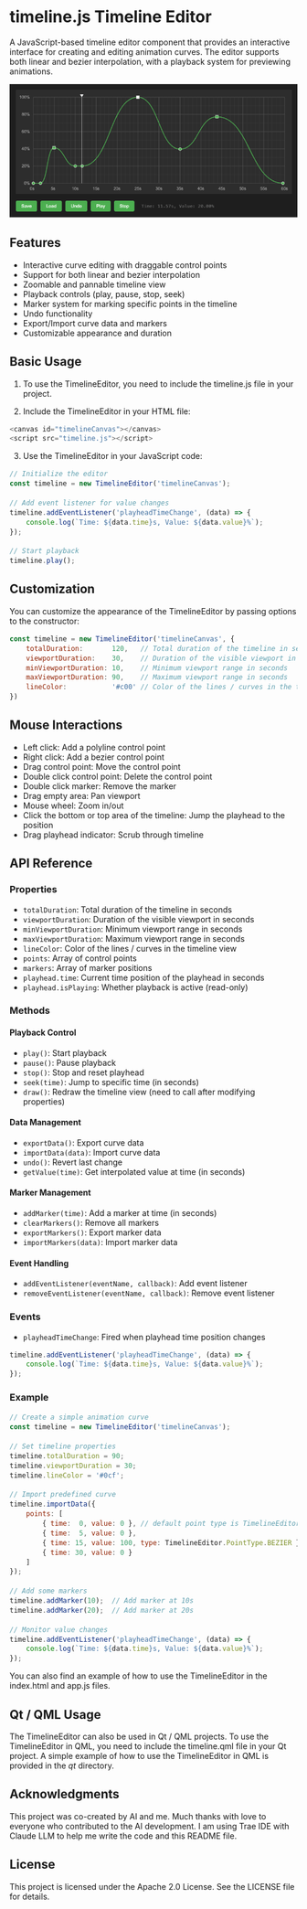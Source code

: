 # timeline.js Timeline Editor

A JavaScript-based timeline editor component that provides an interactive interface for creating and editing animation curves. The editor supports both linear and bezier interpolation, with a playback system for previewing animations. 

![screenshot](screenshot.png)

## Features

- Interactive curve editing with draggable control points
- Support for both linear and bezier interpolation
- Zoomable and pannable timeline view
- Playback controls (play, pause, stop, seek)
- Marker system for marking specific points in the timeline
- Undo functionality
- Export/Import curve data and markers
- Customizable appearance and duration

## Basic Usage

1. To use the TimelineEditor, you need to include the timeline.js file in your project. 

2. Include the TimelineEditor in your HTML file: 
```javascript
<canvas id="timelineCanvas"></canvas>
<script src="timeline.js"></script>
```
3. Use the TimelineEditor in your JavaScript code:
```javascript
// Initialize the editor
const timeline = new TimelineEditor('timelineCanvas');

// Add event listener for value changes
timeline.addEventListener('playheadTimeChange', (data) => {
    console.log(`Time: ${data.time}s, Value: ${data.value}%`);
});

// Start playback
timeline.play();
```

## Customization
You can customize the appearance of the TimelineEditor by passing options to the constructor: 
```javascript
const timeline = new TimelineEditor('timelineCanvas', {
    totalDuration:       120,   // Total duration of the timeline in seconds
    viewportDuration:    30,    // Duration of the visible viewport in seconds
    minViewportDuration: 10,    // Minimum viewport range in seconds
    maxViewportDuration: 90,    // Maximum viewport range in seconds
    lineColor:           '#c00' // Color of the lines / curves in the timeline view
})
```

## Mouse Interactions
- Left click: Add a polyline control point
- Right click: Add a bezier control point
- Drag control point: Move the control point
- Double click control point: Delete the control point
- Double click marker: Remove the marker
- Drag empty area: Pan viewport
- Mouse wheel: Zoom in/out
- Click the bottom or top area of ​​the timeline: Jump the playhead to the position
- Drag playhead indicator: Scrub through timeline


## API Reference

### Properties
- `totalDuration`: Total duration of the timeline in seconds
- `viewportDuration`: Duration of the visible viewport in seconds
- `minViewportDuration`: Minimum viewport range in seconds
- `maxViewportDuration`: Maximum viewport range in seconds
- `lineColor`: Color of the lines / curves in the timeline view
- `points`: Array of control points
- `markers`: Array of marker positions
- `playhead.time`: Current time position of the playhead in seconds
- `playhead.isPlaying`: Whether playback is active (read-only)

### Methods

#### Playback Control
- `play()`: Start playback
- `pause()`: Pause playback
- `stop()`: Stop and reset playhead
- `seek(time)`: Jump to specific time (in seconds)
- `draw()`: Redraw the timeline view (need to call after modifying properties)

#### Data Management
- `exportData()`: Export curve data
- `importData(data)`: Import curve data
- `undo()`: Revert last change
- `getValue(time)`: Get interpolated value at time (in seconds)

#### Marker Management
- `addMarker(time)`: Add a marker at time (in seconds)
- `clearMarkers()`: Remove all markers
- `exportMarkers()`: Export marker data
- `importMarkers(data)`: Import marker data

#### Event Handling
- `addEventListener(eventName, callback)`: Add event listener
- `removeEventListener(eventName, callback)`: Remove event listener

### Events
- `playheadTimeChange`: Fired when playhead time position changes
```javascript
timeline.addEventListener('playheadTimeChange', (data) => {
    console.log(`Time: ${data.time}s, Value: ${data.value}%`);
});
```
### Example
```javascript
// Create a simple animation curve
const timeline = new TimelineEditor('timelineCanvas');

// Set timeline properties
timeline.totalDuration = 90;
timeline.viewportDuration = 30;
timeline.lineColor = '#0cf';

// Import predefined curve
timeline.importData({
    points: [
        { time:  0, value: 0 }, // default point type is TimelineEditor.PointType.POLYLINE
        { time:  5, value: 0 },
        { time: 15, value: 100, type: TimelineEditor.PointType.BEZIER },
        { time: 30, value: 0 }
    ]
});

// Add some markers
timeline.addMarker(10);  // Add marker at 10s
timeline.addMarker(20);  // Add marker at 20s

// Monitor value changes
timeline.addEventListener('playheadTimeChange', (data) => {
    console.log(`Time: ${data.time}s, Value: ${data.value}%`);
});

```
You can also find an example of how to use the TimelineEditor in the index.html and app.js files. 

## Qt / QML Usage
The TimelineEditor can also be used in Qt / QML projects. To use the TimelineEditor in QML, you need to include the timeline.qml file in your Qt project. A simple example of how to use the TimelineEditor in QML is provided in the _qt_ directory. 

## Acknowledgments
This project was co-created by AI and me. Much thanks with love to everyone who contributed to the AI development. I am using Trae IDE with Claude LLM to help me write the code and this README file. 

## License
This project is licensed under the Apache 2.0 License. See the LICENSE file for details. 

